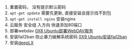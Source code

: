 1. 重置密码， 没有提示默认密码
2. `apt-get update` 需要先更新, 直接安装会提示找不到包
3. `apt-get install nginx` 安装nginx 
4. 云服务 安全组 入方向 快速添加80端口 
5. 部署webdav  [0X8 Ubuntu部署WebDAV服务](https://anaer.github.io/blog/post/8.html)  
6. 安装fail2ban 防止暴力破解系统密码  [0X9 Ubuntu安装fail2ban](https://anaer.github.io/blog/post/9.html)  
7. 安装[deepLX](https://github.com/OwO-Network/DeepLX)